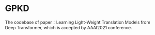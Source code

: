 # GPKD
The codebase of paper：Learning Light-Weight Translation Models from Deep Transformer, which is accepted by AAAI2021 conference.
